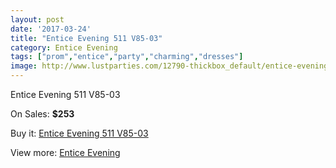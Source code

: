 ```yaml
---
layout: post
date: '2017-03-24'
title: "Entice Evening 511 V85-03"
category: Entice Evening
tags: ["prom","entice","party","charming","dresses"]
image: http://www.lustparties.com/12790-thickbox_default/entice-evening-511-v85-03.jpg
---
```

Entice Evening 511 V85-03

On Sales: **$253**
<a href="https://www.lustparties.com/en/entice-evening/4811-entice-evening-511-v85-03.html"><amp-img layout="responsive" width="600" height="600" src="//www.lustparties.com/12790-thickbox_default/entice-evening-511-v85-03.jpg" alt="Entice Evening 511 V85-03 0" /></a>

Buy it: [Entice Evening 511 V85-03](https://www.lustparties.com/en/entice-evening/4811-entice-evening-511-v85-03.html "Entice Evening 511 V85-03")

View more: [Entice Evening](https://www.lustparties.com/en/29-entice-evening "Entice Evening")
